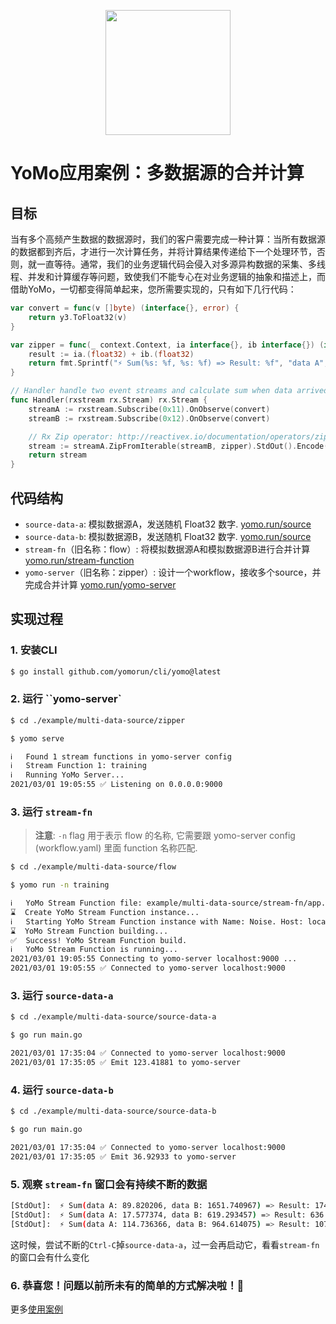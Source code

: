 <p align="center">
  <img width="200px" height="200px" src="https://yomo.run/yomo-logo.png" />
</p>

# YoMo应用案例：多数据源的合并计算

## 目标

当有多个高频产生数据的数据源时，我们的客户需要完成一种计算：当所有数据源的数据都到齐后，才进行一次计算任务，并将计算结果传递给下一个处理环节，否则，就一直等待。通常，我们的业务逻辑代码会侵入对多源异构数据的采集、多线程、并发和计算缓存等问题，致使我们不能专心在对业务逻辑的抽象和描述上，而借助YoMo，一切都变得简单起来，您所需要实现的，只有如下几行代码：

```go
var convert = func(v []byte) (interface{}, error) {
	return y3.ToFloat32(v)
}

var zipper = func(_ context.Context, ia interface{}, ib interface{}) (interface{}, error) {
	result := ia.(float32) + ib.(float32)
	return fmt.Sprintf("⚡️ Sum(%s: %f, %s: %f) => Result: %f", "data A", ia.(float32), "data B", ib.(float32), result), nil
}

// Handler handle two event streams and calculate sum when data arrived
func Handler(rxstream rx.Stream) rx.Stream {
	streamA := rxstream.Subscribe(0x11).OnObserve(convert)
	streamB := rxstream.Subscribe(0x12).OnObserve(convert)

	// Rx Zip operator: http://reactivex.io/documentation/operators/zip.html
	stream := streamA.ZipFromIterable(streamB, zipper).StdOut().Encode(0x13)
	return stream
}

```

## 代码结构

+ `source-data-a`: 模拟数据源A，发送随机 Float32 数字. [yomo.run/source](https://yomo.run/source)
+ `source-data-b`: 模拟数据源B，发送随机 Float32 数字. [yomo.run/source](https://yomo.run/source)
+ `stream-fn`（旧名称：flow）: 将模拟数据源A和模拟数据源B进行合并计算[yomo.run/stream-function](https://yomo.run/flow)
+ `yomo-server`（旧名称：zipper）: 设计一个workflow，接收多个source，并完成合并计算 [yomo.run/yomo-server](https://yomo.run/zipper)

## 实现过程

### 1. 安装CLI

```bash
$ go install github.com/yomorun/cli/yomo@latest
```

### 2. 运行 ``yomo-server`

```bash
$ cd ./example/multi-data-source/zipper

$ yomo serve

ℹ️   Found 1 stream functions in yomo-server config
ℹ️   Stream Function 1: training
ℹ️   Running YoMo Server...
2021/03/01 19:05:55 ✅ Listening on 0.0.0.0:9000

```

### 3. 运行 `stream-fn`

> **注意**: `-n` flag 用于表示 flow 的名称, 它需要跟 yomo-server config (workflow.yaml) 里面 function 名称匹配.

```bash
$ cd ./example/multi-data-source/flow

$ yomo run -n training

ℹ️   YoMo Stream Function file: example/multi-data-source/stream-fn/app.go
⌛  Create YoMo Stream Function instance...
ℹ️   Starting YoMo Stream Function instance with Name: Noise. Host: localhost. Port: 9000.
⌛  YoMo Stream Function building...
✅  Success! YoMo Stream Function build.
ℹ️   YoMo Stream Function is running...
2021/03/01 19:05:55 Connecting to yomo-server localhost:9000 ...
2021/03/01 19:05:55 ✅ Connected to yomo-server localhost:9000

```

### 3. 运行 `source-data-a`

```bash
$ cd ./example/multi-data-source/source-data-a

$ go run main.go

2021/03/01 17:35:04 ✅ Connected to yomo-server localhost:9000
2021/03/01 17:35:05 ✅ Emit 123.41881 to yomo-server

```

### 4. 运行 `source-data-b`

```bash
$ cd ./example/multi-data-source/source-data-b

$ go run main.go

2021/03/01 17:35:04 ✅ Connected to yomo-server localhost:9000
2021/03/01 17:35:05 ✅ Emit 36.92933 to yomo-server

```

### 5. 观察 `stream-fn` 窗口会有持续不断的数据

```bash
[StdOut]:  ⚡️ Sum(data A: 89.820206, data B: 1651.740967) => Result: 1741.561157
[StdOut]:  ⚡️ Sum(data A: 17.577374, data B: 619.293457) => Result: 636.870850
[StdOut]:  ⚡️ Sum(data A: 114.736366, data B: 964.614075) => Result: 1079.350464
```

这时候，尝试不断的`Ctrl-C`掉`source-data-a`，过一会再启动它，看看`stream-fn`的窗口会有什么变化

### 6. 恭喜您！问题以前所未有的简单的方式解决啦！🚀

更多[使用案例](https://github.com/yomorun/yomo)

